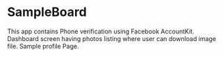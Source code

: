# SampleBoard
This app contains Phone verification using Facebook AccountKit. Dashboard screen having photos listing where user can download image file. Sample profile Page.
